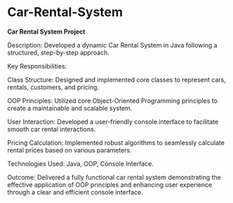 # Car-Rental-System
**Car Rental System Project**

Description: Developed a dynamic Car Rental System in Java following a structured, step-by-step approach.

Key Responsibilities:

Class Structure: Designed and implemented core classes to represent cars, rentals, customers, and pricing.

OOP Principles: Utilized core Object-Oriented Programming principles to create a maintainable and scalable system.

User Interaction: Developed a user-friendly console interface to facilitate smooth car rental interactions.

Pricing Calculation: Implemented robust algorithms to seamlessly calculate rental prices based on various parameters.

Technologies Used: Java, OOP, Console Interface.

Outcome: Delivered a fully functional car rental system demonstrating the effective application of OOP principles and enhancing user experience through a clear and efficient console interface.
